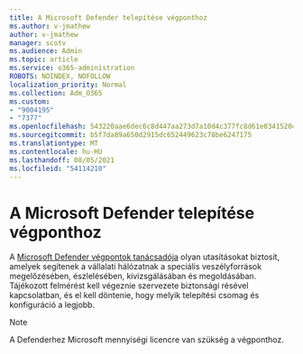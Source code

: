 ```yaml
---
title: A Microsoft Defender telepítése végponthoz
ms.author: v-jmathew
author: v-jmathew
manager: scotv
ms.audience: Admin
ms.topic: article
ms.service: o365-administration
ROBOTS: NOINDEX, NOFOLLOW
localization_priority: Normal
ms.collection: Adm_O365
ms.custom:
- "9004195"
- "7377"
ms.openlocfilehash: 543220aae6dec6c8d447aa273d7a10d4c377fc8d61e03415204f5fd2eabe6242
ms.sourcegitcommit: b5f7da89a650d2915dc652449623c78be6247175
ms.translationtype: MT
ms.contentlocale: hu-HU
ms.lasthandoff: 08/05/2021
ms.locfileid: "54114210"
---
```

# <a name="deploy-microsoft-defender-for-endpoint"></a>A Microsoft Defender telepítése végponthoz

A [Microsoft Defender végpontok tanácsadója](https://go.microsoft.com/fwlink/?linkid=2146241) olyan utasításokat biztosít, amelyek segítenek a vállalati hálózatnak a speciális veszélyforrások megelőzésében, észlelésében, kivizsgálásában és megoldásában. Tájékozott felmérést kell végeznie szervezete biztonsági résével kapcsolatban, és el kell döntenie, hogy melyik telepítési csomag és konfiguráció a legjobb.

> [!NOTE]
> A Defenderhez Microsoft mennyiségi licencre van szükség a végponthoz.
